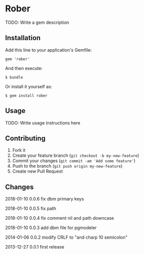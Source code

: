 # Rober

TODO: Write a gem description

## Installation

Add this line to your application's Gemfile:

    gem 'rober'

And then execute:

    $ bundle

Or install it yourself as:

    $ gem install rober

## Usage

TODO: Write usage instructions here

## Contributing

1. Fork it
2. Create your feature branch (`git checkout -b my-new-feature`)
3. Commit your changes (`git commit -am 'Add some feature'`)
4. Push to the branch (`git push origin my-new-feature`)
5. Create new Pull Request

## Changes

2018-01-10 0.0.6
fix dbm primary keys

2018-01-10 0.0.5
fix path

2018-01-10 0.0.4
fix comment nil and path downcase

2018-01-10 0.0.3
add dbm file for pgmodeler

2014-01-06 0.0.2
modify CRLF to "and charp 10 semicolon"

2013-12-27 0.0.1
first release
